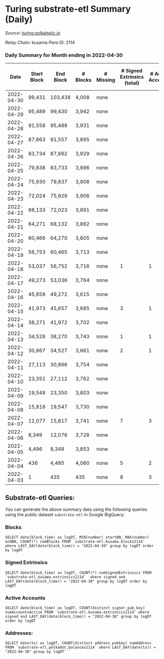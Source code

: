 # Turing substrate-etl Summary (Daily)

_Source_: [turing.polkaholic.io](https://turing.polkaholic.io)

*Relay Chain*: kusama
*Para ID*: 2114



### Daily Summary for Month ending in 2022-04-30


| Date | Start Block | End Block | # Blocks | # Missing | # Signed Extrinsics (total) | # Active Accounts | # Addresses with Balances | # Events | # Transfers | # XCM Transfers In | # XCM Transfers Out |
| ---- | ----------- | --------- | -------- | --------- | --------------------------- | ----------------- | ------------------------- | -------- | ----------- | ------------------ | ------------------- |
| 2022-04-30 | 99,431 | 103,438 | 4,008 | none  |  |  | 20 | 8,021 |   |   |   |
| 2022-04-29 | 95,489 | 99,430 | 3,942 | none  |  |  | 20 | 7,886 |   |   |   |
| 2022-04-28 | 91,558 | 95,488 | 3,931 | none  |  |  | 20 | 7,868 |   |   |   |
| 2022-04-27 | 87,663 | 91,557 | 3,895 | none  |  |  | 20 | 7,792 |   |   |   |
| 2022-04-26 | 83,734 | 87,662 | 3,929 | none  |  |  | 20 | 7,863 |   |   |   |
| 2022-04-25 | 79,838 | 83,733 | 3,896 | none  |  |  | 20 | 7,794 |   |   |   |
| 2022-04-24 | 75,930 | 79,837 | 3,908 | none  |  |  | 20 | 7,821 |   |   |   |
| 2022-04-23 | 72,024 | 75,929 | 3,906 | none  |  |  | 20 | 7,814 |   |   |   |
| 2022-04-22 | 68,133 | 72,023 | 3,891 | none  |  |  | 20 | 7,788 |   |   |   |
| 2022-04-21 | 64,271 | 68,132 | 3,862 | none  |  |  | 20 | 7,729 |   |   |   |
| 2022-04-20 | 60,466 | 64,270 | 3,805 | none  |  |  | 20 | 7,612 |   |   |   |
| 2022-04-19 | 56,753 | 60,465 | 3,713 | none  |  |  | 20 | 7,431 |   |   |   |
| 2022-04-18 | 53,037 | 56,752 | 3,716 | none  | 1 | 1 | 20 | 7,439 | 1  |   |   |
| 2022-04-17 | 49,273 | 53,036 | 3,764 | none  |  |  | 20 | 7,533 |   |   |   |
| 2022-04-16 | 45,658 | 49,272 | 3,615 | none  |  |  | 20 | 7,232 |   |   |   |
| 2022-04-15 | 41,973 | 45,657 | 3,685 | none  | 3 | 1 | 20 | 7,394 | 3  |   |   |
| 2022-04-14 | 38,271 | 41,972 | 3,702 | none  |  |  | 18 | 7,406 |   |   |   |
| 2022-04-13 | 34,528 | 38,270 | 3,743 | none  | 1 | 1 | 18 | 7,496 | 1  |   |   |
| 2022-04-12 | 30,867 | 34,527 | 3,661 | none  | 2 | 1 | 18 | 7,337 | 1  |   |   |
| 2022-04-11 | 27,113 | 30,866 | 3,754 | none  |  |  | 17 | 7,513 |   |   |   |
| 2022-04-10 | 23,351 | 27,112 | 3,762 | none  |  |  | 17 | 7,527 |   |   |   |
| 2022-04-09 | 19,548 | 23,350 | 3,803 | none  |  |  | 17 | 7,611 |   |   |   |
| 2022-04-08 | 15,818 | 19,547 | 3,730 | none  |  |  | 17 | 7,462 |   |   |   |
| 2022-04-07 | 12,077 | 15,817 | 3,741 | none  | 7 | 3 | 17 | 7,523 | 3  |   |   |
| 2022-04-06 | 8,349 | 12,076 | 3,728 | none  |  |  | 15 | 7,458 |   |   |   |
| 2022-04-05 | 4,496 | 8,348 | 3,853 | none  |  |  | 15 | 7,711 |   |   |   |
| 2022-04-04 | 436 | 4,495 | 4,060 | none  | 5 | 2 | 15 | 8,143 |   |   |   |
| 2022-04-03 | 1 | 435 | 435 | none  | 8 | 3 | 15 | 907 | 2  |   |   |

## Substrate-etl Queries:
You can generate the above summary data using the following queries using the public dataset `substrate-etl` in Google BigQuery:


### Blocks
```
SELECT date(block_time) as logDT, MIN(number) startBN, MAX(number) endBN, COUNT(*) numBlocks FROM `substrate-etl.kusama.blocks2114`  where LAST_DAY(date(block_time)) = "2022-04-30" group by logDT order by logDT
```


### Signed Extrinsics
```
SELECT date(block_time) as logDT, COUNT(*) numSignedExtrinsics FROM `substrate-etl.kusama.extrinsics2114`  where signed and LAST_DAY(date(block_time)) = "2022-04-30" group by logDT order by logDT
```


### Active Accounts
```
SELECT date(block_time) as logDT, COUNT(distinct signer_pub_key) numAccountsActive FROM `substrate-etl.kusama.extrinsics2114` where signed and LAST_DAY(date(block_time)) = "2022-04-30" group by logDT order by logDT
```


### Addresses:
```
SELECT date(ts) as logDT, COUNT(distinct address_pubkey) numAddress FROM `substrate-etl.polkadot.balances2114` where LAST_DAY(date(ts)) = "2022-04-30" group by logDT```

